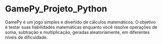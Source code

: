 # GamePy_Projeto_Python
GamePy é um jogo simples e divertido de cálculos matemáticos. O objetivo é testar suas habilidades matemáticas enquanto você resolve operações de soma, subtração e multiplicação, geradas aleatoriamente, em diferentes níveis de dificuldade.
